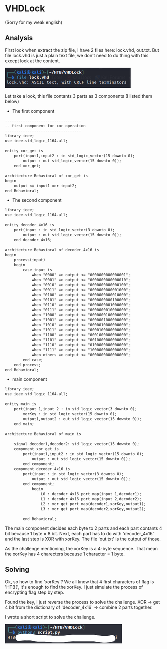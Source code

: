 # **VHDLock**
(Sorry for my weak english)

## **Analysis**

First look when extract the zip file, I have 2 files here: lock.vhd, out.txt. But file lock.vhd is just a plain text file, we don't need to do thing with this except look at the content.

![file_lock](/hackthebox/VHDLock/images/file_lock.png)

Let take a look, this file contants 3 parts as 3 components (I listed them below)

- The first component

```
----------------------------------
-- first component for xor operation
----------------------------------
library ieee;
use ieee.std_logic_1164.all;

entity xor_get is
    port(input1,input2 : in std_logic_vector(15 downto 0);
        output : out std_logic_vector(15 downto 0));
    end xor_get;

architecture Behavioral of xor_get is
begin
    output <= input1 xor input2;
end Behavioral;
```

- The second component

```
library ieee;
use ieee.std_logic_1164.all;

entity decoder_4x16 is
    port(input : in std_logic_vector(3 downto 0);
        output : out std_logic_vector(15 downto 0));
    end decoder_4x16;

architecture Behavioral of decoder_4x16 is
begin
    process(input)
    begin
        case input is
            when "0000" => output <= "0000000000000001";
            when "0001" => output <= "0000000000000010";
            when "0010" => output <= "0000000000000100";
            when "0011" => output <= "0000000000001000";
            when "0100" => output <= "0000000000010000";
            when "0101" => output <= "0000000000100000";
            when "0110" => output <= "0000000001000000";
            when "0111" => output <= "0000000010000000";
            when "1000" => output <= "0000000100000000";
            when "1001" => output <= "0000001000000000";
            when "1010" => output <= "0000010000000000";
            when "1011" => output <= "0000100000000000";
            when "1100" => output <= "0001000000000000";
            when "1101" => output <= "0010000000000000";
            when "1110" => output <= "0100000000000000";
            when "1111" => output <= "1000000000000000";
            when others => output <= "0000000000000000";
        end case;
    end process;
end Behavioral;
```

- main component

```
library ieee;
use ieee.std_logic_1164.all;

entity main is
    port(input_1,input_2 : in std_logic_vector(3 downto 0);
        xorKey : in std_logic_vector(15 downto 0);
        output1,output2 : out std_logic_vector(15 downto 0));
    end main;

architecture Behavioral of main is

    signal decoder1,decoder2: std_logic_vector(15 downto 0);
    component xor_get is
        port(input1,input2 : in std_logic_vector(15 downto 0);
            output : out std_logic_vector(15 downto 0));
        end component;
    component decoder_4x16 is
        port(input : in std_logic_vector(3 downto 0);
            output : out std_logic_vector(15 downto 0));
        end component;
            begin
                L0 : decoder_4x16 port map(input_1,decoder1);
                L1 : decoder_4x16 port map(input_2,decoder2);
                L2 : xor_get port map(decoder1,xorKey,output1);
                L3 : xor_get port map(decoder2,xorKey,output2);

        end Behavioral;                               
```

The main component decides each byte to 2 parts and each part contants 4 bit because 1 byte = 8 bit. Next, each part has to do with 'decoder_4x16' and the last step is XOR with xorKey. The file 'out.txt' is the output of those.

As the challenge mentioning, the xorKey is a 4-byte sequence. That mean the xorKey has 4 charecters because 1 character = 1 byte.

## **Solving**

Ok, so how to find 'xorKey'? We all know that 4 first characters of flag is 'HTB{', it's enough to find the xorKey. I just simulate the process of encrypting flag step by step.

Found the key, I just reverse the process to solve the challenge. XOR -> get 4 bit from the dictionary of 'decoder_4x16' -> combine 2 parts together.

I wrote a short script to solve the challenge.

![script](/hackthebox/VHDLock/images/script.png)